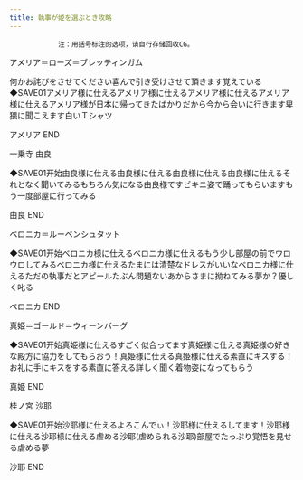 ```yaml
---
title: 執事が姫を選ぶとき攻略
---
```


                注：用括号标注的选项，请自行存储回收CG。

アメリア＝ローズ＝ブレッティンガム

何かお詫びをさせてください喜んで引き受けさせて頂きます覚えている◆SAVE01アメリア様に仕えるアメリア様に仕えるアメリア様に仕えるアメリア様に仕えるアメリア様が日本に帰ってきたばかりだから今から会いに行きます卑猥に聞こえます白いＴシャツ

アメリア END

一乗寺 由良

◆SAVE01开始由良様に仕える由良様に仕える由良様に仕える由良様に仕えるそれとなく聞いてみるもちろん気になる由良様ですビキニ姿で踊ってもらいますもう一度部屋に行ってみる

由良 END

ベロニカ＝ルーベンシュタット

◆SAVE01开始ベロニカ様に仕えるベロニカ様に仕えるもう少し部屋の前でウロウロしてみるベロニカ様に仕えるたまには清楚なドレスがいいなベロニカ様に仕えるただの執事だとアピールたぶん問題ないあからさまに拗ねてみる夢か？優しく叱る

ベロニカ END

真姫＝ゴールド＝ウィーンバーグ

◆SAVE01开始真姫様に仕えるすごく似合ってます真姫様に仕える真姫様の好きな殿方に協力をしてもらおう！真姫様に仕える真姫様に仕える素直にキスする！お礼に手にキスをする素直に答える詳しく聞く着物姿になってもらう

真姫 END

桂ノ宮 沙耶

◆SAVE01开始沙耶様に仕えるよろこんでぃ！沙耶様に仕えるしてます！沙耶様に仕える沙耶様に仕える虐める沙耶(虐められる沙耶)部屋でたっぷり覚悟を見せる虐める夢

沙耶 END
              

